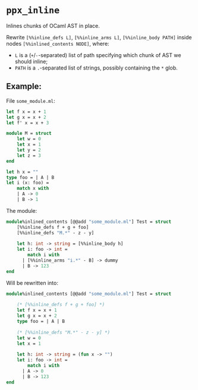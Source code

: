 # `ppx_inline`

Inlines chunks of OCaml AST in place.

Rewrite `[%%inline_defs L]`, `[%%inline_arms L]`, `[%%inline_body PATH]` inside nodes `[%%inlined_contents NODE]`, where:
 - `L` is a (`+`/`-`-separated) list of path specifying which chunk of AST we should inline;
 - `PATH` is a `.`-separated list of strings, possibly containing the `*` glob.

## Example:
File `some_module.ml`:
```ocaml
let f x = x + 1
let g x = x + 2
let f' x = x + 3

module M = struct
    let w = 0
    let x = 1
    let y = 2
    let z = 3
end

let h x = ""
type foo = | A | B
let i (x: foo) = 
    match x with
    | A -> 0
    | B -> 1
```

The module:
```ocaml
module%inlined_contents [@@add "some_module.ml"] Test = struct
    [%%inline_defs f + g + foo]
    [%%inline_defs "M.*" - z - y]
    
    let h: int -> string = [%%inline_body h]
    let i: foo -> int = 
        match i with
      | [%%inline_arms "i.*" - B] -> dummy
      | B -> 123
end
```

Will be rewritten into:
```ocaml
module%inlined_contents [@@add "some_module.ml"] Test = struct
    
    (* [%%inline_defs f + g + foo] *)
    let f x = x + 1
    let g x = x + 2
    type foo = | A | B
    
    (* [%%inline_defs "M.*" - z - y] *)
    let w = 0
    let x = 1
    
    let h: int -> string = (fun x -> "")
    let i: foo -> int = 
        match i with
      | A -> 0
      | B -> 123
end
```

